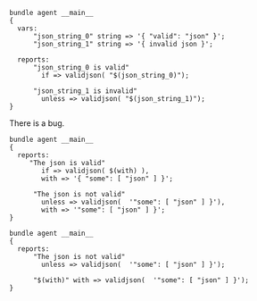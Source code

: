 ``` {.cfengine3 tangle="validjson.cf"}
bundle agent __main__
{
  vars:
      "json_string_0" string => '{ "valid": "json" }';
      "json_string_1" string => '{ invalid json }';

  reports:
      "json_string_0 is valid"
        if => validjson( "$(json_string_0)");

      "json_string_1 is invalid"
        unless => validjson( "$(json_string_1)");
}
```

There is a bug.

``` {.cfengine3 tangle="validjson.cf"}
bundle agent __main__
{
  reports:
     "The json is valid"
        if => validjson( $(with) ),
        with => '{ "some": [ "json" ] }';

      "The json is not valid"
        unless => validjson(  '"some": [ "json" ] }'),
        with => '"some": [ "json" ] }';
}
```

``` {.cfengine3 tangle="validjson.cf"}
bundle agent __main__
{
  reports:
      "The json is not valid"
        unless => validjson(  '"some": [ "json" ] }');

      "$(with)" with => validjson(  '"some": [ "json" ] }');
}
```
